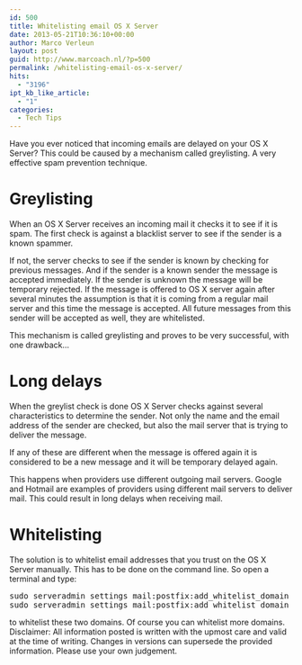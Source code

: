 ```yaml
---
id: 500
title: Whitelisting email OS X Server
date: 2013-05-21T10:36:10+00:00
author: Marco Verleun
layout: post
guid: http://www.marcoach.nl/?p=500
permalink: /whitelisting-email-os-x-server/
hits:
  - "3196"
ipt_kb_like_article:
  - "1"
categories:
  - Tech Tips
---
```

Have you ever noticed that incoming emails are delayed on your OS X Server? This could be caused by a mechanism called greylisting. A very effective spam prevention technique.<!--more-->

# Greylisting

When an OS X Server receives an incoming mail it checks it to see if it is spam. The first check is against a blacklist server to see if the sender is a known spammer.

If not, the server checks to see if the sender is known by checking for previous messages. And if the sender is a known sender the message is accepted immediately. If the sender is unknown the message will be temporary rejected. If the message is offered to OS X server again after several minutes the assumption is that it is coming from a regular mail server and this time the message is accepted. All future messages from this sender will be accepted as well, they are whitelisted.

This mechanism is called greylisting and proves to be very successful, with one drawback&#8230;

# Long delays

When the greylist check is done OS X Server checks against several characteristics to determine the sender. Not only the name and the email address of the sender are checked, but also the mail server that is trying to deliver the message.

If any of these are different when the message is offered again it is considered to be a new message and it will be temporary delayed again.

This happens when providers use different outgoing mail servers. Google and Hotmail are examples of providers using different mail servers to deliver mail. This could result in long delays when receiving mail.

# Whitelisting

The solution is to whitelist email addresses that you trust on the OS X Server manually. This has to be done on the command line. So open a terminal and type:

<pre>sudo serveradmin settings mail:postfix:add_whitelist_domain =  google.com
sudo serveradmin settings mail:postfix:add_whitelist_domain =  hotmail.com</pre>

to whitelist these two domains. Of course you can whitelist more domains. Disclaimer: All information posted is written with the upmost care and valid at the time of writing. Changes in versions can supersede the provided information. Please use your own judgement.